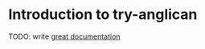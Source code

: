 # Introduction to try-anglican

TODO: write [great documentation](http://jacobian.org/writing/what-to-write/)
